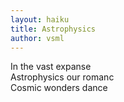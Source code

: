 ```yaml
---
layout: haiku
title: Astrophysics
author: vsml
---
```


In the vast expanse<br>
Astrophysics our romanc<br>
Cosmic wonders dance<br>